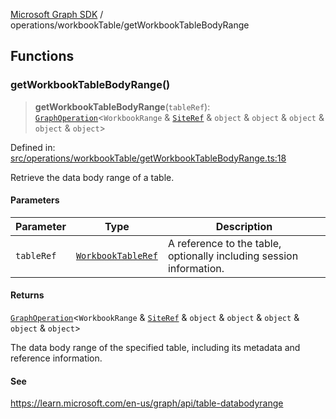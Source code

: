 [Microsoft Graph SDK](../../README.md) / operations/workbookTable/getWorkbookTableBodyRange

## Functions

### getWorkbookTableBodyRange()

> **getWorkbookTableBodyRange**(`tableRef`): [`GraphOperation`](../../GraphOperation.md#graphoperation)\<`WorkbookRange` & [`SiteRef`](../../models/SiteRef.md#siteref) & `object` & `object` & `object` & `object` & `object`\>

Defined in: [src/operations/workbookTable/getWorkbookTableBodyRange.ts:18](https://github.com/Future-Secure-AI/microsoft-graph/blob/main/src/operations/workbookTable/getWorkbookTableBodyRange.ts#L18)

Retrieve the data body range of a table.

#### Parameters

| Parameter | Type | Description |
| ------ | ------ | ------ |
| `tableRef` | [`WorkbookTableRef`](../../models/WorkbookTableRef.md#workbooktableref) | A reference to the table, optionally including session information. |

#### Returns

[`GraphOperation`](../../GraphOperation.md#graphoperation)\<`WorkbookRange` & [`SiteRef`](../../models/SiteRef.md#siteref) & `object` & `object` & `object` & `object` & `object`\>

The data body range of the specified table, including its metadata and reference information.

#### See

https://learn.microsoft.com/en-us/graph/api/table-databodyrange
